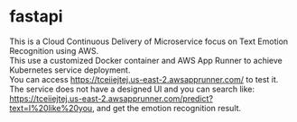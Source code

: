 # fastapi
This is a Cloud Continuous Delivery of Microservice focus on Text Emotion Recognition using AWS.\
This use a customized Docker container and AWS App Runner to achieve Kubernetes service deployment.\
You can access https://tceiiejtej.us-east-2.awsapprunner.com/ to test it.  
The service does not have a designed UI and you can search like: https://tceiiejtej.us-east-2.awsapprunner.com/predict?text=I%20like%20you, and get the emotion recognition result.

